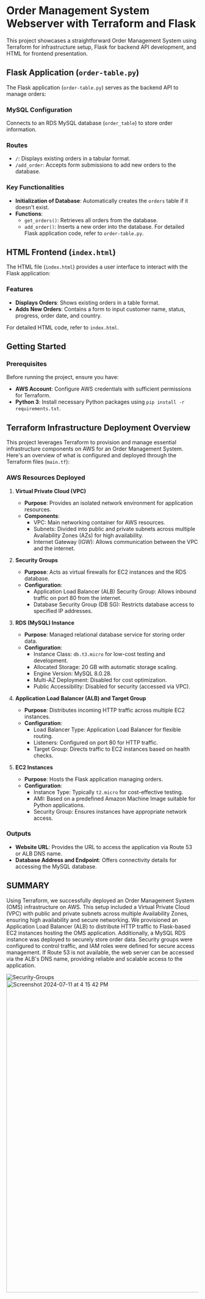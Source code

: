 # Order Management System Webserver with Terraform and Flask

This project showcases a straightforward Order Management System using Terraform for infrastructure setup, Flask for backend API development, and HTML for frontend presentation.

## Flask Application (`order-table.py`)
The Flask application (`order-table.py`) serves as the backend API to manage orders:

### MySQL Configuration
Connects to an RDS MySQL database (`order_table`) to store order information.

### Routes
- `/`: Displays existing orders in a tabular format.
- `/add_order`: Accepts form submissions to add new orders to the database.

### Key Functionalities
- **Initialization of Database**: Automatically creates the `orders` table if it doesn't exist.
- **Functions**:
  - `get_orders()`: Retrieves all orders from the database.
  - `add_order()`: Inserts a new order into the database.
For detailed Flask application code, refer to `order-table.py`.

## HTML Frontend (`index.html`)
The HTML file (`index.html`) provides a user interface to interact with the Flask application:

### Features
- **Displays Orders**: Shows existing orders in a table format.
- **Adds New Orders**: Contains a form to input customer name, status, progress, order date, and country.

For detailed HTML code, refer to `index.html`.

## Getting Started
### Prerequisites

Before running the project, ensure you have:
- **AWS Account**: Configure AWS credentials with sufficient permissions for Terraform.
- **Python 3**: Install necessary Python packages using `pip install -r requirements.txt`.

## Terraform Infrastructure Deployment Overview
This project leverages Terraform to provision and manage essential infrastructure components on AWS for an Order Management System. Here's an overview of what is configured and deployed through the Terraform files (`main.tf`):

### AWS Resources Deployed
1. **Virtual Private Cloud (VPC)**
   - **Purpose**: Provides an isolated network environment for application resources.
   - **Components**:
     - VPC: Main networking container for AWS resources.
     - Subnets: Divided into public and private subnets across multiple Availability Zones (AZs) for high availability.
     - Internet Gateway (IGW): Allows communication between the VPC and the internet.

2. **Security Groups**
   - **Purpose**: Acts as virtual firewalls for EC2 instances and the RDS database.
   - **Configuration**:
     - Application Load Balancer (ALB) Security Group: Allows inbound traffic on port 80 from the internet.
     - Database Security Group (DB SG): Restricts database access to specified IP addresses.

3. **RDS (MySQL) Instance**
   - **Purpose**: Managed relational database service for storing order data.
   - **Configuration**:
     - Instance Class: `db.t3.micro` for low-cost testing and development.
     - Allocated Storage: 20 GB with automatic storage scaling.
     - Engine Version: MySQL 8.0.28.
     - Multi-AZ Deployment: Disabled for cost optimization.
     - Public Accessibility: Disabled for security (accessed via VPC).

4. **Application Load Balancer (ALB) and Target Group**
   - **Purpose**: Distributes incoming HTTP traffic across multiple EC2 instances.
   - **Configuration**:
     - Load Balancer Type: Application Load Balancer for flexible routing.
     - Listeners: Configured on port 80 for HTTP traffic.
     - Target Group: Directs traffic to EC2 instances based on health checks.

5. **EC2 Instances**
   - **Purpose**: Hosts the Flask application managing orders.
   - **Configuration**:
     - Instance Type: Typically `t2.micro` for cost-effective testing.
     - AMI: Based on a predefined Amazon Machine Image suitable for Python applications.
     - Security Group: Ensures instances have appropriate network access.

### Outputs
- **Website URL**: Provides the URL to access the application via Route 53 or ALB DNS name.
- **Database Address and Endpoint**: Offers connectivity details for accessing the MySQL database.

## SUMMARY
Using Terraform, we successfully deployed an Order Management System (OMS) infrastructure on AWS. This setup included a Virtual Private Cloud (VPC) with public and private subnets across multiple Availability Zones, ensuring high availability and secure networking. We provisioned an Application Load Balancer (ALB) to distribute HTTP traffic to Flask-based EC2 instances hosting the OMS application. Additionally, a MySQL RDS instance was deployed to securely store order data. Security groups were configured to control traffic, and IAM roles were defined for secure access management. If Route 53 is not available, the web server can be accessed via the ALB's DNS name, providing reliable and scalable access to the application.

![Security-Groups](https://github.com/user-attachments/assets/5afa4632-9347-4be0-9d4b-1dbcc82b1669)
<img width="818" alt="Screenshot 2024-07-11 at 4 15 42 PM" src="https://github.com/user-attachments/assets/d8547d0e-5891-4b18-a1d3-ecb77b28eb92">

